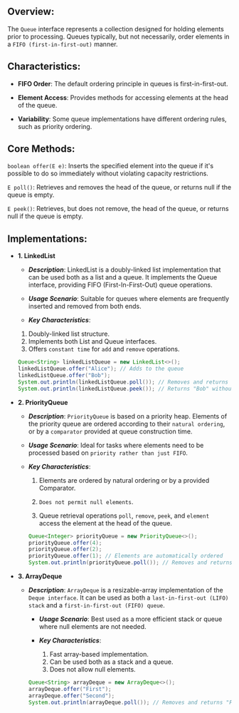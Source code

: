 ## Overview:

The `Queue` interface represents a collection designed for holding elements prior to processing.
Queues typically, but not necessarily, order elements in a `FIFO (first-in-first-out)` manner.

## Characteristics:

- **FIFO Order**: The default ordering principle in queues is first-in-first-out.

- **Element Access**: Provides methods for accessing elements at the head of the queue.

- **Variability**: Some queue implementations have different ordering rules, such as priority ordering.

## Core Methods:

`boolean offer(E e)`: Inserts the specified element into the queue if it's possible to do so immediately without violating capacity restrictions.

`E poll()`: Retrieves and removes the head of the queue, or returns null if the queue is empty.

`E peek()`: Retrieves, but does not remove, the head of the queue, or returns null if the queue is empty.

## Implementations:

- **1. LinkedList**

  - **_Description_**: LinkedList is a doubly-linked list implementation that can be used both as a list and a queue. It implements the Queue interface, providing FIFO (First-In-First-Out) queue operations.

  - **_Usage Scenario_**: Suitable for queues where elements are frequently inserted and removed from both ends.

  - **_Key Characteristics_**:

  1.  Doubly-linked list structure.
  2.  Implements both List and Queue interfaces.
  3.  Offers `constant time` for `add` and `remove` operations.

  ```java
  Queue<String> linkedListQueue = new LinkedList<>();
  linkedListQueue.offer("Alice"); // Adds to the queue
  linkedListQueue.offer("Bob");
  System.out.println(linkedListQueue.poll()); // Removes and returns "Alice"
  System.out.println(linkedListQueue.peek()); // Returns "Bob" without removing
  ```

- **2. PriorityQueue**

  - **_Description_**: `PriorityQueue` is based on a priority heap. Elements of the priority queue are ordered according to their `natural ordering`, or by a `comparator` provided at queue construction time.

  - **_Usage Scenario_**: Ideal for tasks where elements need to be processed based on `priority rather than just FIFO`.

  - **_Key Characteristics_**:

    1.  Elements are ordered by natural ordering or by a provided Comparator.

    2.  `Does not permit null elements`.

    3.  Queue retrieval operations `poll`, `remove`, `peek`, and `element` access the element at the head of the queue.

    ```java
    Queue<Integer> priorityQueue = new PriorityQueue<>();
    priorityQueue.offer(4);
    priorityQueue.offer(2);
    priorityQueue.offer(1); // Elements are automatically ordered
    System.out.println(priorityQueue.poll()); // Removes and returns "1" (highest priority)

    ```

- **3. ArrayDeque**

  - **_Description_**:
    `ArrayDeque` is a resizable-array implementation of the `Deque interface`. It can be used as both a `last-in-first-out (LIFO) stack` and a `first-in-first-out (FIFO) queue`.

    - **_Usage Scenario_**: Best used as a more efficient stack or queue where null elements are not needed.

    - **_Key Characteristics_**:

      1.  Fast array-based implementation.
      2.  Can be used both as a stack and a queue.
      3.  Does not allow null elements.

    ```java
    Queue<String> arrayDeque = new ArrayDeque<>();
    arrayDeque.offer("First");
    arrayDeque.offer("Second");
    System.out.println(arrayDeque.poll()); // Removes and returns "First"

    ```
